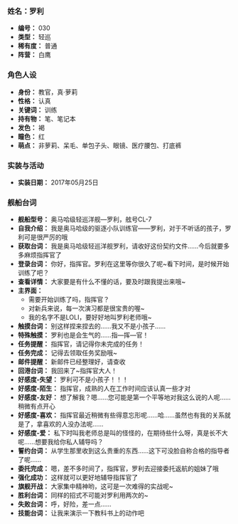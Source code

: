 ### 姓名：罗利
* **编号：** 030
* **类型：** 轻巡
* **稀有度：** 普通
* **阵营：** 白鹰


### 角色人设
* **身份：** 教官，真·萝莉
* **性格：** 认真
* **关键词：** 训练
* **持有物：** 笔、笔记本
* **发色：** 褐
* **瞳色：** 红
* **萌点：** 非萝莉、呆毛、单包子头、眼镜、医疗腰包、打底裤


### 实装与活动
* **实装日期：** 2017年05月25日


### 舰船台词
* **舰船型号：** 奥马哈级轻巡洋舰—罗利，舷号CL-7
* **自我介绍：** 我是奥马哈级的驱逐小队训练官——罗利，对于不听话的孩子，罗利可是很严厉的哦
* **获取台词：** 我是奥马哈级轻巡洋舰罗利，请收好这份契约文件……今后就要多多麻烦指挥官了
* **登录台词：** 你好，指挥官。罗利在这里等你很久了呢~看下时间，是时候开始训练了吧？
* **查看详情：** 大家要是有什么不懂的话，要及时跟我提出来哦~
* **主界面：**
  * 需要开始训练了吗，指挥官？
  * 对新兵来说，每一次演习都是很宝贵的喔~
  * 我的名字不是LOLI，要好好地叫罗利老师哦~
* **触摸台词：** 别这样捏来捏去的……我又不是小孩子……
* **特殊触摸：** 罗利也是会生气的……指—挥—官！
* **任务提醒：** 指挥官，请记得你未完成的任务！
* **任务完成：** 记得去领取任务奖励哦~
* **邮件提醒：** 新邮件已经整理好，请查收
* **回港台词：** 我回来了~指挥官大人！
* **好感度-失望：** 罗利可不是小孩子！！！
* **好感度-陌生：** 指挥官，成熟的人在工作时间应该认真一些才对
* **好感度-友好：** 想了解我？嗯……您可能是第一个平等地对我这么说的人呢……稍微有点开心
* **好感度-喜欢：** 指挥官最近稍微有些得意忘形呢……哈……虽然也有我的关系就是了，拿喜欢的人没办法呢……
* **好感度-爱：** 私下时叫我老师总是叫的怪怪的，在期待些什么呀，真是长不大呢……想要我给你私人辅导吗？
* **誓约台词：** 从学生那里收到这么贵重的东西……这下可没脸自称合格的指导者了呢……
* **委托完成：** 嗯，差不多时间了，指挥官，罗利去迎接委托返航的姐妹了哦
* **强化成功：** 这样就可以更好地辅导指挥官了
* **旗舰开战：** 大家集中精神哟，这可是一次难得的实战呢~
* **胜利台词：** 同样的招式不可能对罗利用两次的~
* **失败台词：** 呼，好险，差一点……
* **技能台词：** 让我来演示一下教科书上的动作吧
